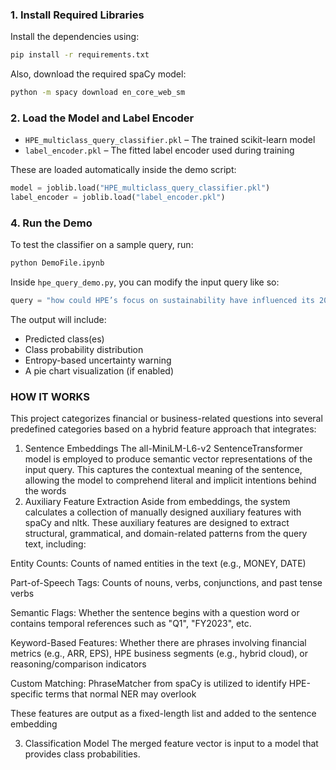 
### 1. Install Required Libraries

Install the dependencies using:

```bash
pip install -r requirements.txt
```

Also, download the required spaCy model:

```bash
python -m spacy download en_core_web_sm
```

### 2. Load the Model and Label Encoder


- `HPE_multiclass_query_classifier.pkl` – The trained scikit-learn model
- `label_encoder.pkl` – The fitted label encoder used during training

These are loaded automatically inside the demo script:

```python
model = joblib.load("HPE_multiclass_query_classifier.pkl")
label_encoder = joblib.load("label_encoder.pkl")
```

### 4. Run the Demo

To test the classifier on a sample query, run:

```bash
python DemoFile.ipynb
```

Inside `hpe_query_demo.py`, you can modify the input query like so:

```python
query = "how could HPE’s focus on sustainability have influenced its 2025 profitability?"
```

The output will include:
- Predicted class(es)
- Class probability distribution
- Entropy-based uncertainty warning
- A pie chart visualization (if enabled)

### HOW IT WORKS
This project categorizes financial or business-related questions into several predefined categories based on a hybrid feature approach that integrates:

1. Sentence Embeddings
The all-MiniLM-L6-v2 SentenceTransformer model is employed to produce semantic vector representations of the input query. This captures the contextual meaning of the sentence, allowing the model to comprehend literal and implicit intentions behind the words
2. Auxiliary Feature Extraction
Aside from embeddings, the system calculates a collection of manually designed auxiliary features with spaCy and nltk. These auxiliary features are designed to extract structural, grammatical, and domain-related patterns from the query text, including:

Entity Counts: Counts of named entities in the text (e.g., MONEY, DATE)

Part-of-Speech Tags: Counts of nouns, verbs, conjunctions, and past tense verbs

Semantic Flags: Whether the sentence begins with a question word or contains temporal references such as "Q1", "FY2023", etc.

Keyword-Based Features: Whether there are phrases involving financial metrics (e.g., ARR, EPS), HPE business segments (e.g., hybrid cloud), or reasoning/comparison indicators

Custom Matching: PhraseMatcher from spaCy is utilized to identify HPE-specific terms that normal NER may overlook

These features are output as a fixed-length list and added to the sentence embedding

3. Classification Model
The merged feature vector is input to a model that provides class probabilities.
